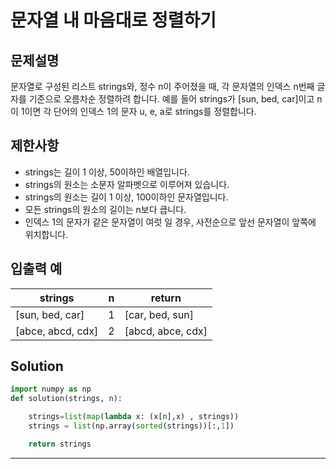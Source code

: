 # 문자열 내 마음대로 정렬하기

## 문제설명

문자열로 구성된 리스트 strings와, 정수 n이 주어졌을 때, 각 문자열의 인덱스 n번째 글자를 기준으로 오름차순 정렬하려 합니다. 예를 들어 strings가 [sun, bed, car]이고 n이 1이면 각 단어의 인덱스 1의 문자 u, e, a로 strings를 정렬합니다.

## 제한사항
* strings는 길이 1 이상, 50이하인 배열입니다.
* strings의 원소는 소문자 알파벳으로 이루어져 있습니다.
* strings의 원소는 길이 1 이상, 100이하인 문자열입니다.
* 모든 strings의 원소의 길이는 n보다 큽니다.
* 인덱스 1의 문자가 같은 문자열이 여럿 일 경우, 사전순으로 앞선 문자열이 앞쪽에 위치합니다.
## 입출력 예

|strings|	n|	return|
|---|---|---|
|[sun, bed, car]|	1|	[car, bed, sun]|
|[abce, abcd, cdx]|	2|	[abcd, abce, cdx]|


## Solution
```python
import numpy as np
def solution(strings, n):

    strings=list(map(lambda x: (x[n],x) , strings))
    strings = list(np.array(sorted(strings))[:,1])

    return strings
```
---

